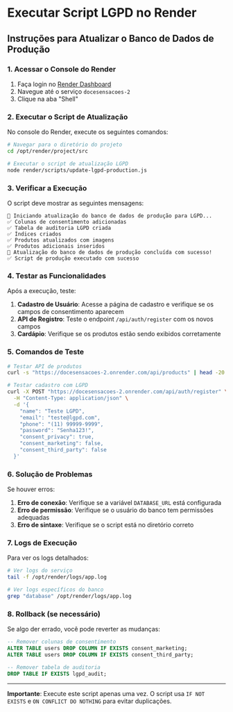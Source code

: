 # Executar Script LGPD no Render

## Instruções para Atualizar o Banco de Dados de Produção

### 1. Acessar o Console do Render

1. Faça login no [Render Dashboard](https://dashboard.render.com)
2. Navegue até o serviço `docesensacoes-2`
3. Clique na aba "Shell"

### 2. Executar o Script de Atualização

No console do Render, execute os seguintes comandos:

```bash
# Navegar para o diretório do projeto
cd /opt/render/project/src

# Executar o script de atualização LGPD
node render/scripts/update-lgpd-production.js
```

### 3. Verificar a Execução

O script deve mostrar as seguintes mensagens:

```
🔄 Iniciando atualização do banco de dados de produção para LGPD...
✅ Colunas de consentimento adicionadas
✅ Tabela de auditoria LGPD criada
✅ Índices criados
✅ Produtos atualizados com imagens
✅ Produtos adicionais inseridos
🎉 Atualização do banco de dados de produção concluída com sucesso!
✅ Script de produção executado com sucesso
```

### 4. Testar as Funcionalidades

Após a execução, teste:

1. **Cadastro de Usuário**: Acesse a página de cadastro e verifique se os campos de consentimento aparecem
2. **API de Registro**: Teste o endpoint `/api/auth/register` com os novos campos
3. **Cardápio**: Verifique se os produtos estão sendo exibidos corretamente

### 5. Comandos de Teste

```bash
# Testar API de produtos
curl -s "https://docesensacoes-2.onrender.com/api/products" | head -20

# Testar cadastro com LGPD
curl -X POST "https://docesensacoes-2.onrender.com/api/auth/register" \
  -H "Content-Type: application/json" \
  -d '{
    "name": "Teste LGPD",
    "email": "teste@lgpd.com",
    "phone": "(11) 99999-9999",
    "password": "Senha123!",
    "consent_privacy": true,
    "consent_marketing": false,
    "consent_third_party": false
  }'
```

### 6. Solução de Problemas

Se houver erros:

1. **Erro de conexão**: Verifique se a variável `DATABASE_URL` está configurada
2. **Erro de permissão**: Verifique se o usuário do banco tem permissões adequadas
3. **Erro de sintaxe**: Verifique se o script está no diretório correto

### 7. Logs de Execução

Para ver os logs detalhados:

```bash
# Ver logs do serviço
tail -f /opt/render/logs/app.log

# Ver logs específicos do banco
grep "database" /opt/render/logs/app.log
```

### 8. Rollback (se necessário)

Se algo der errado, você pode reverter as mudanças:

```sql
-- Remover colunas de consentimento
ALTER TABLE users DROP COLUMN IF EXISTS consent_marketing;
ALTER TABLE users DROP COLUMN IF EXISTS consent_third_party;

-- Remover tabela de auditoria
DROP TABLE IF EXISTS lgpd_audit;
```

---

**Importante**: Execute este script apenas uma vez. O script usa `IF NOT EXISTS` e `ON CONFLICT DO NOTHING` para evitar duplicações. 